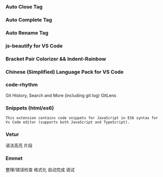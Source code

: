 ### Auto Close Tag  
### Auto Complete Tag
### Auto Rename Tag
### js-beautify for VS Code
### Bracket Pair Colorizer      &&  Indent-Rainbow     
### Chinese (Simplified) Language Pack for VS Code
###  code-rhythm

Git History, Search and More (including git log)
GitLens
    
### Snippets (html/es6)

    This extension contains code snippets for JavaScript in ES6 syntax for Vs Code editor (supports both JavaScript and TypeScript).
### Vetur

语法高亮
片段
### Emmet

整理/错误检查
格式化
自动完成
调试